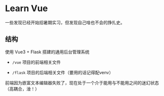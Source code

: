 # Learn Vue

一些发现已经开始招暑期实习，但发现自己啥也不会的挣扎史。

## 结构

使用 Vue3 + Flask 搭建的通用后台管理系统

-  `/vue` 项目的前端相关文件

- `/flask` 项目的后端相关文件（要用的话记得配venv）

前端因为嵌富文本编辑器失败了，现在处于一个介于能用与不能用之间的迷幻状态（高耦合，淦！）